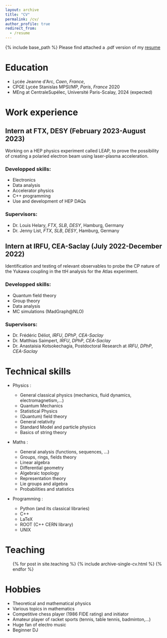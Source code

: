```yaml
---
layout: archive
title: "CV"
permalink: /cv/
author_profile: true
redirect_from:
  - /resume
---
```


{% include base_path %}
Please find attached a .pdf version of my
[resume](http://tampi2002.github.io/files/cv.pdf)

Education
======
* Lycée Jeanne d'Arc, *Caen*, *France*, 
* CPGE Lycée Stanislas MPSI/MP, *Paris*, *France* 2020
* MEng at CentraleSupélec, Université Paris-Scalay, 2024 (expected)

Work experience
======

Intern at FTX, DESY (February 2023-August 2023)
------
Working on a HEP physics experiment called LEAP, to prove the possibility of
creating a polaried electron beam using laser-plasma acceleration. 

### Developped skills:
- Electronics
- Data analysis
- Accelerator physics
- C++ programming
- Use and development of HEP DAQs
  
### Supervisors:
- Dr. Louis Helary, *FTX*, *SLB*, *DESY*, Hamburg, Germany
- Dr. Jenny List,  *FTX*, *SLB*, *DESY*, Hamburg, Germany


Intern at IRFU, CEA-Saclay (July 2022-December 2022)
------
Identification and testing of relevant observables to probe the CP nature of the Yukawa coupling in the ttH analysis for the Atlas
experiment.

### Developped skills:
- Quantum field theory
- Group theory
- Data analysis
- MC simulations (MadGraph@NLO)
  
### Supervisors:
- Dr. Frédéric Déliot, *IRFU*, *DPhP*, *CEA-Saclay*
- Dr. Matthias Saimpert,  *IRFU*, *DPhP*, *CEA-Saclay*
- Dr. Anastaisia Kotsokechagia, Postdoctoral Research at *IRFU*, *DPhP*, *CEA-Saclay*

Technical skills
======
* Physics : 
  * General classical physics (mechanics, fluid dynamics, electromagnetism,...)
  * Quantum Mechanics
  * Statistical Physics
  * (Quantum) field theory
  * General relativity 
  * Standard Model and particle physics 
  * Basics of string theory

* Maths :
  * General analysis (functions, sequences, ...)
  * Groups, rings, fields theory
  * Linear algebra
  * Differential geometry
  * Algebraic topology
  * Representation theory 
  * Lie groups and algebra
  * Probabilities and statistics

* Programming :
  * Python (and its classical libraries)
  * C++
  * LaTeX
  * ROOT (C++ CERN library)
  * UNIX



Teaching
======
  <ul>{% for post in site.teaching %}
    {% include archive-single-cv.html %}
  {% endfor %}</ul>
  
Hobbies
======
* Theoretical and mathematical physics
* Various topics in mathematics
* Competitive chess player (1986 FIDE rating) and initiator 
* Amateur player of racket sports (tennis, table tennis, badminton,...)
* Huge fan of electro music
* Beginner DJ
